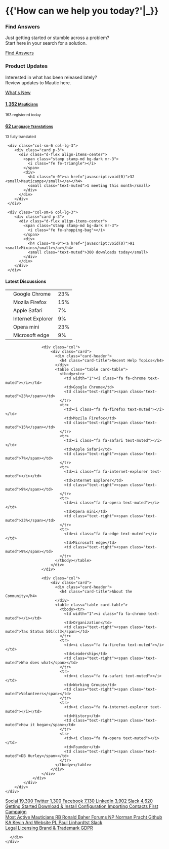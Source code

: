 <div class="page-title py-5">
    <h1 class="h1 text-center">{{'How can we help you today?'|_}}</h1>
</div>

<div class="row">
    <div class="col">
        <div class="card">
        <div class="card-status bg-brand-purple"></div>
            <div class="card-body text-center">
                <h3 class="card-title">Find Answers</h3>
                <p>Just getting started or stumble across a problem?<br />Start here in your search for a solution.</p>
                <p><a href="#" class="btn btn-brand-purple btn-lg"><icon class="fe fe-search"></icon> Find Answers</a></p>
            </div>
        </div>
    </div>
    <div class="col">
        <div class="card">
        <div class="card-status bg-brand-purple"></div>
            <div class="card-body text-center">
                <h3 class="card-title">Product Updates</h3>
                <p>Interested in what has been released lately?<br />Review updates to Mautic here.</p>
                <p><a href="#" class="btn btn-brand-purple btn-lg"><icon class="fe fe-rss"></icon> What's New</a></p>
            </div>
        </div>
    </div>
</div>

<div class="row row-cards">
    <div class="col-sm-6 col-lg-3">
        <div class="card p-3">
          <div class="d-flex align-items-center">
            <span class="stamp stamp-md bg-dark mr-3">
              <i class="fe fe-users"></i>
            </span>
            <div>
              <h4 class="m-0"><a href="javascript:void(0)">1,352 <small>Mauticians</small></a></h4>
              <small class="text-muted">163 registered today</small>
            </div>
          </div>
        </div>
     </div>
    <div class="col-sm-6 col-lg-3">
        <div class="card p-3">
          <div class="d-flex align-items-center">
            <span class="stamp stamp-md bg-dark mr-3">
              <i class="fe fe-headphones"></i>
            </span>
            <div>
              <h4 class="m-0"><a href="javascript:void(0)">62 <small>Language Translations</small></a></h4>
              <small class="text-muted">13 fully translated</small>
            </div>
          </div>
        </div>
     </div>
     
     <div class="col-sm-6 col-lg-3">
        <div class="card p-3">
          <div class="d-flex align-items-center">
            <span class="stamp stamp-md bg-dark mr-3">
              <i class="fe fe-triangle"></i>
            </span>
            <div>
              <h4 class="m-0"><a href="javascript:void(0)">32 <small>Mauticamps</small></a></h4>
              <small class="text-muted">1 meeting this month</small>
            </div>
          </div>
        </div>
     </div>
     
     <div class="col-sm-6 col-lg-3">
        <div class="card p-3">
          <div class="d-flex align-items-center">
            <span class="stamp stamp-md bg-dark mr-3">
              <i class="fe fe-shopping-bag"></i>
            </span>
            <div>
              <h4 class="m-0"><a href="javascript:void(0)">91 <small>Mixins</small></a></h4>
              <small class="text-muted">300 downloads today</small>
            </div>
          </div>
        </div>
     </div>
</div>

<div class="row">
    <div class="col">
        <div class="card">
            <div class='card-body'>
                <div class="row">
                    <div class="col">
                        <div class="card">
                          <div class="card-header">
                            <h4 class="card-title">Latest Discussions</h4>
                          </div>
                          <table class="table card-table">
                            <tbody><tr>
                              <td width="1"><i class="fa fa-chrome text-muted"></i></td>
                              <td>Google Chrome</td>
                              <td class="text-right"><span class="text-muted">23%</span></td>
                            </tr>
                            <tr>
                              <td><i class="fa fa-firefox text-muted"></i></td>
                              <td>Mozila Firefox</td>
                              <td class="text-right"><span class="text-muted">15%</span></td>
                            </tr>
                            <tr>
                              <td><i class="fa fa-safari text-muted"></i></td>
                              <td>Apple Safari</td>
                              <td class="text-right"><span class="text-muted">7%</span></td>
                            </tr>
                            <tr>
                              <td><i class="fa fa-internet-explorer text-muted"></i></td>
                              <td>Internet Explorer</td>
                              <td class="text-right"><span class="text-muted">9%</span></td>
                            </tr>
                            <tr>
                              <td><i class="fa fa-opera text-muted"></i></td>
                              <td>Opera mini</td>
                              <td class="text-right"><span class="text-muted">23%</span></td>
                            </tr>
                            <tr>
                              <td><i class="fa fa-edge text-muted"></i></td>
                              <td>Microsoft edge</td>
                              <td class="text-right"><span class="text-muted">9%</span></td>
                            </tr>
                          </tbody></table>
                        </div>
                    </div>
                    
                    <div class="col">
                        <div class="card">
                          <div class="card-header">
                            <h4 class="card-title">Recent Help Topics</h4>
                          </div>
                          <table class="table card-table">
                            <tbody><tr>
                              <td width="1"><i class="fa fa-chrome text-muted"></i></td>
                              <td>Google Chrome</td>
                              <td class="text-right"><span class="text-muted">23%</span></td>
                            </tr>
                            <tr>
                              <td><i class="fa fa-firefox text-muted"></i></td>
                              <td>Mozila Firefox</td>
                              <td class="text-right"><span class="text-muted">15%</span></td>
                            </tr>
                            <tr>
                              <td><i class="fa fa-safari text-muted"></i></td>
                              <td>Apple Safari</td>
                              <td class="text-right"><span class="text-muted">7%</span></td>
                            </tr>
                            <tr>
                              <td><i class="fa fa-internet-explorer text-muted"></i></td>
                              <td>Internet Explorer</td>
                              <td class="text-right"><span class="text-muted">9%</span></td>
                            </tr>
                            <tr>
                              <td><i class="fa fa-opera text-muted"></i></td>
                              <td>Opera mini</td>
                              <td class="text-right"><span class="text-muted">23%</span></td>
                            </tr>
                            <tr>
                              <td><i class="fa fa-edge text-muted"></i></td>
                              <td>Microsoft edge</td>
                              <td class="text-right"><span class="text-muted">9%</span></td>
                            </tr>
                          </tbody></table>
                        </div>
                    </div>
                    
                    <div class="col">
                        <div class="card">
                          <div class="card-header">
                            <h4 class="card-title">About the Community</h4>
                          </div>
                          <table class="table card-table">
                            <tbody><tr>
                              <td width="1"><i class="fa fa-chrome text-muted"></i></td>
                              <td>Organization</td>
                              <td class="text-right"><span class="text-muted">Tax Status 501(c)3</span></td>
                            </tr>
                            <tr>
                              <td><i class="fa fa-firefox text-muted"></i></td>
                              <td>Leadership</td>
                              <td class="text-right"><span class="text-muted">Who does what</span></td>
                            </tr>
                            <tr>
                              <td><i class="fa fa-safari text-muted"></i></td>
                              <td>Working Groups</td>
                              <td class="text-right"><span class="text-muted">Volunteers</span></td>
                            </tr>
                            <tr>
                              <td><i class="fa fa-internet-explorer text-muted"></i></td>
                              <td>History</td>
                              <td class="text-right"><span class="text-muted">How it began</span></td>
                            </tr>
                            <tr>
                              <td><i class="fa fa-opera text-muted"></i></td>
                              <td>Founder</td>
                              <td class="text-right"><span class="text-muted">DB Hurley</span></td>
                            </tr>
                          </tbody></table>
                        </div>
                    </div>
                </div>
            </div>
        </div>
    </div>
</div>
    
<div class="row">
    <div class="col">
      <div class="list-group list-group-transparent mb-0">
        <a href="#" class="list-group-item list-group-item-action d-flex align-items-center active text-brand-purple">
          <span class="icon mr-3"><i class="fe fe-at-sign"></i></span>Social <span class="ml-auto badge badge-brand-purple">19,300 <i class="pl-1 fe fe-users"></i></span>
        </a>
        <a href="#" class="list-group-item list-group-item-action d-flex align-items-center">
          <span class="icon mr-3"><i class="fe fe-twitter"></i></span>Twitter <span class="ml-auto badge badge-dark">1,300</span>
        </a>
        <a href="#" class="list-group-item list-group-item-action d-flex align-items-center">
          <span class="icon mr-3"><i class="fe fe-facebook"></i></span>Facebook <span class="ml-auto badge badge-dark">7,130</span>
        </a>
        <a href="#" class="list-group-item list-group-item-action d-flex align-items-center">
          <span class="icon mr-3"><i class="fe fe-linkedin"></i></span>LinkedIn <span class="ml-auto badge badge-dark">3,902</span>
        </a>
        <a href="#" class="list-group-item list-group-item-action d-flex align-items-center">
          <span class="icon mr-3"><i class="fe fe-slack"></i></span>Slack <span class="ml-auto badge badge-dark">4,620</span>
        </a>
      </div>
    </div>
    <div class="col">
      <div class="list-group list-group-transparent mb-0">
        <a href="#" class="list-group-item list-group-item-action d-flex align-items-center active text-brand-purple">
          <span class="icon mr-3"><i class="fe fe-map-pin"></i></span>Getting Started
        </a>
        <a href="#" class="list-group-item list-group-item-action d-flex align-items-center">
          <span class="icon mr-3"><i class="fe fe-download-cloud"></i></span>Download & Install
        </a>
        <a href="#" class="list-group-item list-group-item-action d-flex align-items-center">
          <span class="icon mr-3"><i class="fe fe-settings"></i></span>Configuration
        </a>
        <a href="#" class="list-group-item list-group-item-action d-flex align-items-center">
          <span class="icon mr-3"><i class="fe fe-users"></i></span>Importing Contacts
        </a>
        <a href="#" class="list-group-item list-group-item-action d-flex align-items-center">
          <span class="icon mr-3"><i class="fe fe-git-pull-request"></i></span>First Campaign
        </a>
      </div>
    </div>
    <div class="col">
      <div class="list-group list-group-transparent mb-0">
        <a href="#" class="list-group-item list-group-item-action d-flex align-items-center active text-brand-purple">
          <span class="icon mr-3"><i class="fe fe-award"></i></span>Most Active Mauticians
        </a>
        <a href="#" class="list-group-item list-group-item-action d-flex align-items-center px-3">
          <span class="icon mr-3"><span class="avatar avatar-sm">RB</span></span> Ronald Baher <span class="ml-auto badge badge-dark">Forums</span>
        </a>
        <a href="#" class="list-group-item list-group-item-action d-flex align-items-center px-3">
          <span class="icon mr-3"><span class="avatar avatar-sm">NP</span></span> Norman Pracht <span class="ml-auto badge badge-dark">Github</span>
        </a>
        <a href="#" class="list-group-item list-group-item-action d-flex align-items-center px-3">
          <span class="icon mr-3"><span class="avatar avatar-sm">KA</span></span> Kevin Ard <span class="ml-auto badge badge-dark">Website</span>
        </a>
        <a href="#" class="list-group-item list-group-item-action d-flex align-items-center px-3">
          <span class="icon mr-3"><span class="avatar avatar-sm">PL</span></span> Paul Linhardtst <span class="ml-auto badge badge-dark">Slack</span>
        </a>
      </div>
    </div>
    <div class="col">
      <div class="list-group list-group-transparent mb-0">
        <a href="#" class="list-group-item list-group-item-action d-flex align-items-center active text-brand-purple">
          <span class="icon mr-3"><i class="fe fe-copy"></i></span>Legal
        </a>
        <a href="#" class="list-group-item list-group-item-action d-flex align-items-center">
          <span class="icon mr-3"><i class="fe fe-file-text"></i></span>Licensing
        </a>
        <a href="#" class="list-group-item list-group-item-action d-flex align-items-center">
          <span class="icon mr-3"><i class="fe mtc-mautic"></i></span>Brand & Trademark
        </a>
        <a href="#" class="list-group-item list-group-item-action d-flex align-items-center">
          <span class="icon mr-3"><i class="fe fe-globe"></i></span>GDPR
        </a>

      </div>
    </div>
</div>
<!--

------


#### Mauticians

Check out this area if you are interested in the many amazing volunteers that make up the Mautic community. If you have a specific need, the Mauticians directory is the perfect place to find a developer or other individual capable of helping you.  


[View Mauticians](/mauticians)

------


#### MautiCamps

Everything's better with friends and with a MautiCamp you can find others that share your love for Mautic. Local MautiCamps are your opportunity to learn more about all you can do with open source marketing automation. Find one near you.  


[Browse MautiCamps](/mauticamps)

------


#### Marketplace

Mautic offers a truly unique marketing platform complete with a marketplace for you to find additional mixins ready to be installed in your Mautic. Search for your favorite 3rd party integration or extend core functionality through a mixin.  


[Extend Mautic](/marketplace)
-->